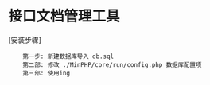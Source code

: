 # 接口文档管理工具

[安装步骤]
```text
    第一步: 新建数据库导入 db.sql
    第二部: 修改 ./MinPHP/core/run/config.php 数据库配置项
    第三部: 使用ing
```